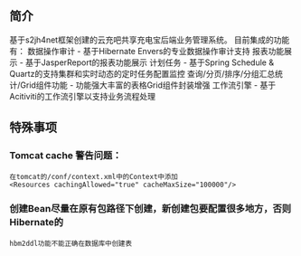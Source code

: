 ## 简介
基于s2jh4net框架创建的云充吧共享充电宝后端业务管理系统。
目前集成的功能有：
    数据操作审计 - 基于Hibernate Envers的专业数据操作审计支持
    报表功能展示 - 基于JasperReport的报表功能展示
    计划任务 - 基于Spring Schedule & Quartz的支持集群和实时动态的定时任务配置监控
    查询/分页/排序/分组汇总统计/Grid组件功能 - 功能强大丰富的表格Grid组件封装增强
    工作流引擎 - 基于Acitiviti的工作流引擎以支持业务流程处理
    
## 特殊事项
### Tomcat cache 警告问题：
    在tomcat的/conf/context.xml中的Context中添加
    <Resources cachingAllowed="true" cacheMaxSize="100000"/>
### 创建Bean尽量在原有包路径下创建，新创建包要配置很多地方，否则Hibernate的
    hbm2ddl功能不能正确在数据库中创建表